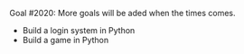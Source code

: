 Goal #2020: More goals will be aded when the times comes. 

- Build a login system in Python
- Build a game in Python

